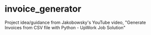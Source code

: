 # invoice_generator
Project idea/guidance from Jakobowsky's YouTube video, "Generate Invoices from CSV file with Python - UpWork Job Solution"
